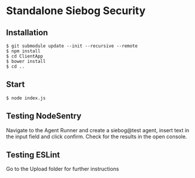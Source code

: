 # Standalone Siebog Security 

## Installation 

```
$ git submodule update --init --recursive --remote
$ npm install
$ cd ClientApp
$ bower install
$ cd ..
```

## Start

```
$ node index.js
```

## Testing NodeSentry

Navigate to the Agent Runner and create a siebog@test agent, insert text in the input field and click confirm. 
Check for the results in the open console.

## Testing ESLint

Go to the Upload folder for further instructions
